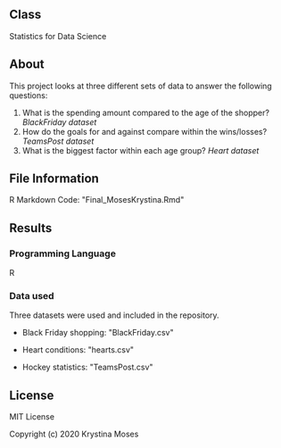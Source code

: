 ## Class
Statistics for Data Science

## About
This project looks at three different sets of data to answer the following questions:
 1. What is the spending amount compared to the age of the shopper? *BlackFriday dataset*
 2. How do the goals for and against compare within the wins/losses? *TeamsPost dataset*
 3. What is the biggest factor within each age group? *Heart dataset*
 
## File Information

R Markdown Code: "Final_MosesKrystina.Rmd"

## Results

### Programming Language
R

### Data used
Three datasets were used and included in the repository.

* Black Friday shopping: "BlackFriday.csv"

* Heart conditions: "hearts.csv"

* Hockey statistics: "TeamsPost.csv"

## License
MIT License

Copyright (c) 2020 Krystina Moses
